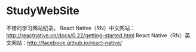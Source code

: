 # StudyWebSite
不错的学习网站纪录。
React Native（RN）中文网站：http://reactnative.cn/docs/0.22/getting-started.html
React Native（RN）英文网站：http://facebook.github.io/react-native/

